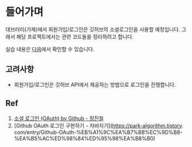 # 들어가며

데브러리(가제)에서 회원가입/로그인은 깃허브의 소셜로그인을 사용할 예정입니다.
그래서 해당 프로젝트에서는 관련 코드들을 정리하려고 합니다.

실습 내용은 [다음](https://github.com/sixprincesses/test-githubOauth/blob/main/docs.md)에서 확인할 수 있습니다.

## 고려사항

- 회원가입/로그인은 깃허브 API에서 제공하는 방법으로 로그인을 진행합니다.

## Ref

1. [소셜 로그인 (OAuth) by Github - 정진철](https://velog.io/@bik1111/%EC%86%8C%EC%85%9C-%EB%A1%9C%EA%B7%B8%EC%9D%B8-OAuth-by-Github)
2. [Github OAuth 로그인 구현하기 - 자바지기](https://park-algorithm.tistory.
   com/entry/Github-OAuth-%EB%A1%9C%EA%B7%B8%EC%9D%B8-%EA%B5%AC%ED%98%84%ED%95%98%EA%B8%B0)